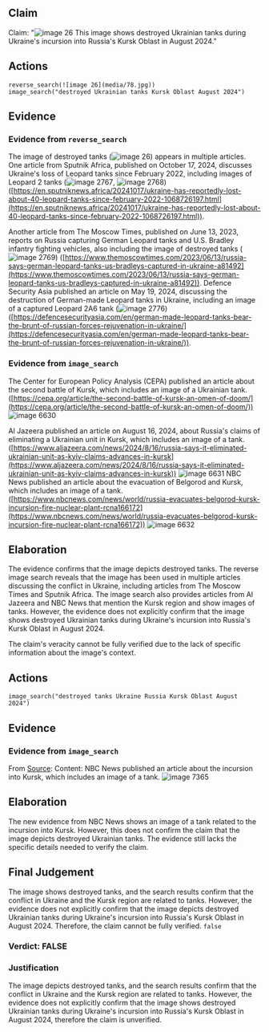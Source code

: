 ## Claim
Claim: "![image 26](media/78.jpg) This image shows destroyed Ukrainian tanks during Ukraine's incursion into Russia's Kursk Oblast in August 2024."

## Actions
```
reverse_search(![image 26](media/78.jpg))
image_search("destroyed Ukrainian tanks Kursk Oblast August 2024")
```

## Evidence
### Evidence from `reverse_search`
The image of destroyed tanks (![image 26](media/78.jpg)) appears in multiple articles. One article from Sputnik Africa, published on October 17, 2024, discusses Ukraine's loss of Leopard tanks since February 2022, including images of Leopard 2 tanks (![image 2767](media/2025-08-07_21-11-1754601064-235630.jpg), ![image 2768](media/2025-08-07_21-11-1754601064-852129.jpg)) ([https://en.sputniknews.africa/20241017/ukraine-has-reportedly-lost-about-40-leopard-tanks-since-february-2022-1068726197.html](https://en.sputniknews.africa/20241017/ukraine-has-reportedly-lost-about-40-leopard-tanks-since-february-2022-1068726197.html)).

Another article from The Moscow Times, published on June 13, 2023, reports on Russia capturing German Leopard tanks and U.S. Bradley infantry fighting vehicles, also including the image of destroyed tanks (![image 2769](media/2025-08-07_21-11-1754601071-722574.jpg)) ([https://www.themoscowtimes.com/2023/06/13/russia-says-german-leopard-tanks-us-bradleys-captured-in-ukraine-a81492](https://www.themoscowtimes.com/2023/06/13/russia-says-german-leopard-tanks-us-bradleys-captured-in-ukraine-a81492)). Defence Security Asia published an article on May 19, 2024, discussing the destruction of German-made Leopard tanks in Ukraine, including an image of a captured Leopard 2A6 tank (![image 2776](media/2025-08-07_21-11-1754601078-976522.jpg)) ([https://defencesecurityasia.com/en/german-made-leopard-tanks-bear-the-brunt-of-russian-forces-rejuvenation-in-ukraine/](https://defencesecurityasia.com/en/german-made-leopard-tanks-bear-the-brunt-of-russian-forces-rejuvenation-in-ukraine/)).


### Evidence from `image_search`
The Center for European Policy Analysis (CEPA) published an article about the second battle of Kursk, which includes an image of a Ukrainian tank. ([https://cepa.org/article/the-second-battle-of-kursk-an-omen-of-doom/](https://cepa.org/article/the-second-battle-of-kursk-an-omen-of-doom/)) ![image 6630](media/2025-08-29_22-54-1756508094-333216.jpg)

Al Jazeera published an article on August 16, 2024, about Russia's claims of eliminating a Ukrainian unit in Kursk, which includes an image of a tank. ([https://www.aljazeera.com/news/2024/8/16/russia-says-it-eliminated-ukrainian-unit-as-kyiv-claims-advances-in-kursk](https://www.aljazeera.com/news/2024/8/16/russia-says-it-eliminated-ukrainian-unit-as-kyiv-claims-advances-in-kursk)) ![image 6631](media/2025-08-29_22-54-1756508094-704847.jpg) NBC News published an article about the evacuation of Belgorod and Kursk, which includes an image of a tank. ([https://www.nbcnews.com/news/world/russia-evacuates-belgorod-kursk-incursion-fire-nuclear-plant-rcna166172](https://www.nbcnews.com/news/world/russia-evacuates-belgorod-kursk-incursion-fire-nuclear-plant-rcna166172)) ![image 6632](media/2025-08-29_22-54-1756508094-852071.jpg)


## Elaboration
The evidence confirms that the image depicts destroyed tanks. The reverse image search reveals that the image has been used in multiple articles discussing the conflict in Ukraine, including articles from The Moscow Times and Sputnik Africa. The image search also provides articles from Al Jazeera and NBC News that mention the Kursk region and show images of tanks. However, the evidence does not explicitly confirm that the image shows destroyed Ukrainian tanks during Ukraine's incursion into Russia's Kursk Oblast in August 2024.

The claim's veracity cannot be fully verified due to the lack of specific information about the image's context.


## Actions
```
image_search("destroyed tanks Ukraine Russia Kursk Oblast August 2024")
```

## Evidence
### Evidence from `image_search`
From [Source](https://www.nbcnews.com/news/world/kursk-incursion-russia-reinforcements-ukraine-attack-putin-rcna165732): 
Content: NBC News published an article about the incursion into Kursk, which includes an image of a tank. ![image 7365](media/2025-08-29_23-32-1756510364-713421.jpg)


## Elaboration
The new evidence from NBC News shows an image of a tank related to the incursion into Kursk. However, this does not confirm the claim that the image depicts destroyed Ukrainian tanks. The evidence still lacks the specific details needed to verify the claim.


## Final Judgement
The image shows destroyed tanks, and the search results confirm that the conflict in Ukraine and the Kursk region are related to tanks. However, the evidence does not explicitly confirm that the image depicts destroyed Ukrainian tanks during Ukraine's incursion into Russia's Kursk Oblast in August 2024. Therefore, the claim cannot be fully verified. `false`

### Verdict: FALSE

### Justification
The image depicts destroyed tanks, and the search results confirm that the conflict in Ukraine and the Kursk region are related to tanks. However, the evidence does not explicitly confirm that the image shows destroyed Ukrainian tanks during Ukraine's incursion into Russia's Kursk Oblast in August 2024, therefore the claim is unverified.
